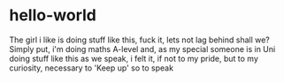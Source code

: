 # hello-world
The girl i like is doing stuff like this, fuck it, lets not lag behind shall we?
Simply put, i'm doing maths A-level and, as my special someone is in Uni doing stuff like this as we speak, i felt it, if not to my pride, but to my curiosity, necessary to 'Keep up' so to speak
